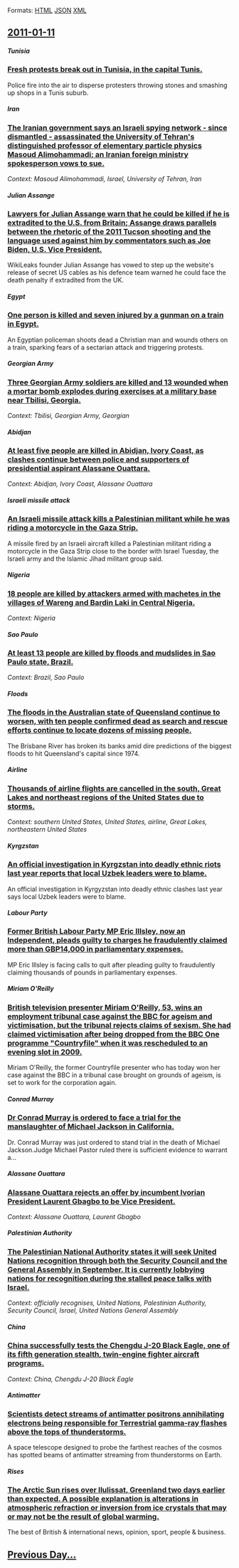 
Formats: [HTML](2011/01/11/index.html)  [JSON](2011/01/11/index.json)  [XML](2011/01/11/index.xml)  

## [2011-01-11](/news/2011/01/11/index.md)

##### Tunisia
### [Fresh protests break out in Tunisia, in the capital Tunis. ](/news/2011/01/11/fresh-protests-break-out-in-tunisia-in-the-capital-tunis.md)
Police fire into the air to disperse protesters throwing stones and smashing up shops in a Tunis suburb.

##### Iran
### [The Iranian government says an Israeli spying network - since dismantled - assassinated the University of Tehran's distinguished professor of elementary particle physics Masoud Alimohammadi; an Iranian foreign ministry spokesperson vows to sue. ](/news/2011/01/11/the-iranian-government-says-an-israeli-spying-network-since-dismantled-assassinated-the-university-of-tehran-s-distinguished-professor-o.md)
_Context: Masoud Alimohammadi, Israel, University of Tehran, Iran_

##### Julian Assange
### [Lawyers for Julian Assange warn that he could be killed if he is extradited to the U.S. from Britain; Assange draws parallels between the rhetoric of the 2011 Tucson shooting and the language used against him by commentators such as Joe Biden, U.S. Vice President. ](/news/2011/01/11/lawyers-for-julian-assange-warn-that-he-could-be-killed-if-he-is-extradited-to-the-u-s-from-britain-assange-draws-parallels-between-the-rh.md)
WikiLeaks founder Julian Assange has vowed to step up the website&#039;s release of secret US cables as his defence team warned he could face the death penalty if extradited from the UK.

##### Egypt
### [One person is killed and seven injured by a gunman on a train in Egypt. ](/news/2011/01/11/one-person-is-killed-and-seven-injured-by-a-gunman-on-a-train-in-egypt.md)
An Egyptian policeman shoots dead a Christian man and wounds others on a train, sparking fears of a sectarian attack and triggering protests.

##### Georgian Army
### [Three Georgian Army soldiers are killed and 13 wounded when a mortar bomb explodes during exercises at a military base near Tbilisi, Georgia. ](/news/2011/01/11/three-georgian-army-soldiers-are-killed-and-13-wounded-when-a-mortar-bomb-explodes-during-exercises-at-a-military-base-near-tbilisi-georgia.md)
_Context: Tbilisi, Georgian Army,  Georgian_

##### Abidjan
### [At least five people are killed in Abidjan, Ivory Coast, as clashes continue between police and supporters of presidential aspirant Alassane Ouattara. ](/news/2011/01/11/at-least-five-people-are-killed-in-abidjan-ivory-coast-as-clashes-continue-between-police-and-supporters-of-presidential-aspirant-alassane.md)
_Context: Abidjan, Ivory Coast, Alassane Ouattara_

##### Israeli missile attack
### [An Israeli missile attack kills a Palestinian militant while he was riding a motorcycle in the Gaza Strip.](/news/2011/01/11/an-israeli-missile-attack-kills-a-palestinian-militant-while-he-was-riding-a-motorcycle-in-the-gaza-strip.md)
A missile fired by an Israeli aircraft killed a Palestinian militant riding a motorcycle in the Gaza Strip close to the border with Israel Tuesday, the Israeli army and the Islamic Jihad militant group said.

##### Nigeria
### [18 people are killed by attackers armed with machetes in the villages of Wareng and Bardin Laki in Central Nigeria. ](/news/2011/01/11/18-people-are-killed-by-attackers-armed-with-machetes-in-the-villages-of-wareng-and-bardin-laki-in-central-nigeria.md)
_Context: Nigeria_

##### Sao Paulo
### [At least 13 people are killed by floods and mudslides in Sao Paulo state, Brazil. ](/news/2011/01/11/at-least-13-people-are-killed-by-floods-and-mudslides-in-sao-paulo-state-brazil.md)
_Context: Brazil, Sao Paulo_

##### Floods
### [The floods in the Australian state of Queensland continue to worsen, with ten people confirmed dead as search and rescue efforts continue to locate dozens of missing people. ](/news/2011/01/11/the-floods-in-the-australian-state-of-queensland-continue-to-worsen-with-ten-people-confirmed-dead-as-search-and-rescue-efforts-continue-to.md)
The Brisbane River has broken its banks amid dire predictions of the biggest floods to hit Queensland&#039;s capital since 1974.

##### Airline
### [Thousands of airline flights are cancelled in the south, Great Lakes and northeast regions of the United States due to storms. ](/news/2011/01/11/thousands-of-airline-flights-are-cancelled-in-the-south-great-lakes-and-northeast-regions-of-the-united-states-due-to-storms.md)
_Context: southern United States, United States, airline, Great Lakes, northeastern United States_

##### Kyrgzstan
### [An official investigation in Kyrgzstan into deadly ethnic riots last year reports that local Uzbek leaders were to blame. ](/news/2011/01/11/an-official-investigation-in-kyrgzstan-into-deadly-ethnic-riots-last-year-reports-that-local-uzbek-leaders-were-to-blame.md)
An official investigation in Kyrgyzstan into deadly ethnic clashes last year says local Uzbek leaders were to blame.

##### Labour Party
### [Former British Labour Party MP Eric Illsley, now an Independent, pleads guilty to charges he fraudulently claimed more than GBP14,000 in parliamentary expenses. ](/news/2011/01/11/former-british-labour-party-mp-eric-illsley-now-an-independent-pleads-guilty-to-charges-he-fraudulently-claimed-more-than-agbp14-000-in-pa.md)
MP Eric Illsley is facing calls to quit after pleading guilty to fraudulently claiming thousands of pounds in parliamentary expenses.

##### Miriam O'Reilly
### [British television presenter Miriam O'Reilly, 53, wins an employment tribunal case against the BBC for ageism and victimisation, but the tribunal rejects claims of sexism. She had claimed victimisation after being dropped from the BBC One programme "Countryfile" when it was rescheduled to an evening slot in 2009. ](/news/2011/01/11/british-television-presenter-miriam-o-reilly-53-wins-an-employment-tribunal-case-against-the-bbc-for-ageism-and-victimisation-but-the-tri.md)
Miriam O&#039;Reilly, the former Countryfile presenter who has today won her case against the BBC in a tribunal case brought on grounds of ageism, is set to work for the corporation again.

##### Conrad Murray
### [Dr Conrad Murray is ordered to face a trial for the manslaughter of Michael Jackson in California. ](/news/2011/01/11/dr-conrad-murray-is-ordered-to-face-a-trial-for-the-manslaughter-of-michael-jackson-in-california.md)
Dr. Conrad Murray was just ordered to stand trial in the death of Michael Jackson.Judge Michael Pastor ruled there is sufficient evidence to warrant a&hellip;

##### Alassane Ouattara
### [Alassane Ouattara rejects an offer by incumbent Ivorian President Laurent Gbagbo to be Vice President. ](/news/2011/01/11/alassane-ouattara-rejects-an-offer-by-incumbent-ivorian-president-laurent-gbagbo-to-be-vice-president.md)
_Context: Alassane Ouattara, Laurent Gbagbo_

##### Palestinian Authority
### [The Palestinian National Authority states it will seek United Nations recognition through both the Security Council and the General Assembly in September. It is currently lobbying nations for recognition during the stalled peace talks with Israel. ](/news/2011/01/11/the-palestinian-national-authority-states-it-will-seek-united-nations-recognition-through-both-the-security-council-and-the-general-assembly.md)
_Context: officially recognises, United Nations, Palestinian Authority, Security Council, Israel, United Nations General Assembly_

##### China
### [China successfully tests the Chengdu J-20 Black Eagle, one of its fifth generation stealth, twin-engine fighter aircraft programs. ](/news/2011/01/11/china-successfully-tests-the-chengdu-j-20-black-eagle-one-of-its-fifth-generation-stealth-twin-engine-fighter-aircraft-programs.md)
_Context: China, Chengdu J-20 Black Eagle_

##### Antimatter
### [Scientists detect streams of antimatter positrons annihilating electrons being responsible for Terrestrial gamma-ray flashes above the tops of thunderstorms. ](/news/2011/01/11/scientists-detect-streams-of-antimatter-positrons-annihilating-electrons-being-responsible-for-terrestrial-gamma-ray-flashes-above-the-tops.md)
A space telescope designed to probe the farthest reaches of the cosmos has spotted beams of antimatter streaming from thunderstorms on Earth.

##### Rises
### [The Arctic Sun rises over Ilulissat, Greenland two days earlier than expected. A possible explanation is alterations in atmospheric refraction or inversion from ice crystals that may or may not be the result of global warming. ](/news/2011/01/11/the-arctic-sun-rises-over-ilulissat-greenland-two-days-earlier-than-expected-a-possible-explanation-is-alterations-in-atmospheric-refracti.md)
The best of British &amp; international news, opinion, sport, people &amp; business.

## [Previous Day...](/news/2011/01/10/index.md)


